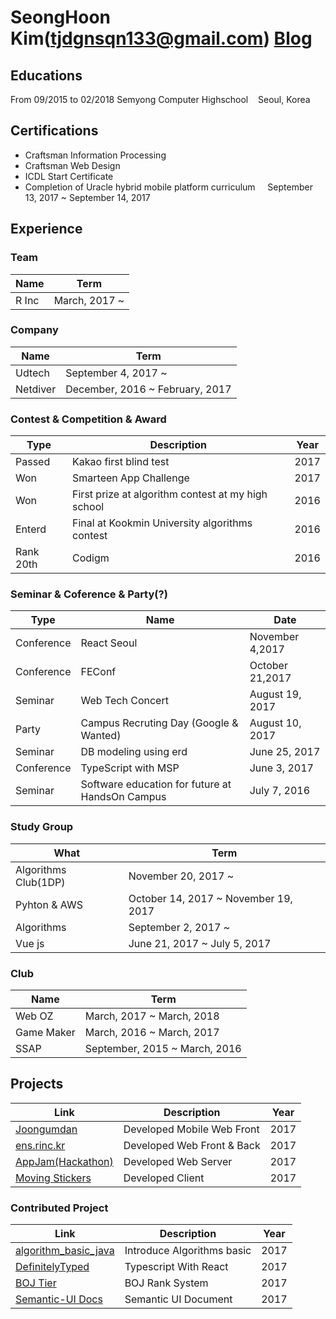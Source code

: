 # SeongHoon Kim(tjdgnsqn133@gmail.com) [Blog](http://ksh-code.tistory.com)

## Educations
From 09/2015 to 02/2018 Semyong Computer Highschool&nbsp;&nbsp;&nbsp;&nbsp;Seoul, Korea

## Certifications
* Craftsman Information Processing
* Craftsman Web Design
* ICDL Start Certificate
* Completion of Uracle hybrid mobile platform curriculum &nbsp;&nbsp;&nbsp;&nbsp;September 13, 2017 ~ September 14, 2017

## Experience
### Team
|Name|Term|
|-|-|
|R Inc|March, 2017 ~|
### Company
|Name|Term|
|-|-|
|Udtech|September 4, 2017 ~|
|Netdiver|December, 2016 ~ February, 2017|
### Contest & Competition & Award
|Type|Description|Year|
|-|-|-|
|Passed|Kakao first blind test|2017|
|Won|Smarteen App Challenge|2017|
|Won|First prize at algorithm contest at my high school|2016|
|Enterd|Final at Kookmin University algorithms contest|2016|
|Rank 20th|Codigm|2016|
### Seminar & Coference & Party(?)
|Type|Name|Date|
|-|-|-|
|Conference|React Seoul|November 4,2017|
|Conference|FEConf|October 21,2017|
|Seminar|Web Tech Concert|August 19, 2017|
|Party|Campus Recruting Day (Google & Wanted)|August 10, 2017|
|Seminar|DB modeling using erd|June 25, 2017|
|Conference|TypeScript with MSP|June 3, 2017|
|Seminar|Software education for future at HandsOn Campus|July 7, 2016|
### Study Group
|What|Term|
|-|-|
|Algorithms Club(1DP)|November 20, 2017 ~|
|Pyhton & AWS|October 14, 2017 ~ November 19, 2017|
|Algorithms|September 2, 2017 ~|
|Vue js|June 21, 2017 ~ July 5, 2017|
### Club
|Name|Term|
|-|-|
|Web OZ|March, 2017 ~ March, 2018|
|Game Maker|March, 2016 ~ March, 2017|
|SSAP|September, 2015 ~ March, 2016|
## Projects
|Link|Description|Year|
|-|-|-|
|[Joongumdan](http://m.joongum.co.kr)|Developed Mobile Web Front|2017|
|[ens.rinc.kr](http://ens.rinc.kr)|Developed Web Front & Back|2017|
|[AppJam(Hackathon)](https://github.com/KSH-code/appjam-13)|Developed Web Server|2017|
|[Moving Stickers](https://play.google.com/store/apps/details?id=com.netdiver.MovingStickers)|Developed Client|2017|
### Contributed Project
|Link|Description|Year|
|-|-|-|
|[algorithm_basic_java](https://github.com/KSH-code/algorithm_basic_java)|Introduce Algorithms basic|2017|
|[DefinitelyTyped](https://github.com/KSH-code/DefinitelyTyped)|Typescript With React|2017|
|[BOJ Tier](https://github.com/KSH-code/BOJ-tier)|BOJ Rank System|2017|
|[Semantic-UI Docs](https://github.com/KSH-code/Semantic-UI-Docs)|Semantic UI Document|2017|